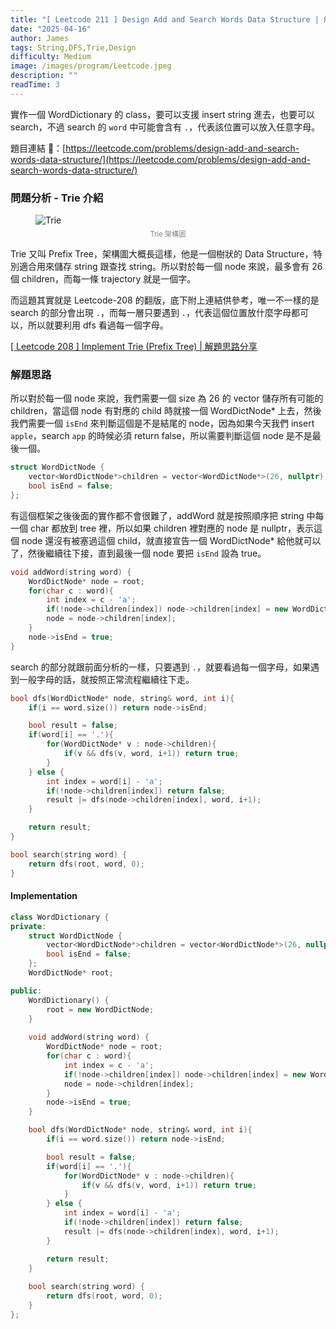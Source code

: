 ```yaml
---
title: "[ Leetcode 211 ] Design Add and Search Words Data Structure | 解題思路分享"
date: "2025-04-16"
author: James
tags: String,DFS,Trie,Design
difficulty: Medium
image: /images/program/Leetcode.jpeg
description: ""
readTime: 3
---
```


實作一個 WordDictionary 的 class，要可以支援 insert string 進去，也要可以 search，不過 search 的 `word` 中可能會含有 `.`，代表該位置可以放入任意字母。 

題目連結 🔗：[https://leetcode.com/problems/design-add-and-search-words-data-structure/](https://leetcode.com/problems/design-add-and-search-words-data-structure/)

### **問題分析 - Trie 介紹**

<figure>
  <img src="/images/leetcode/leetcode-208/trie.png" alt="Trie" />
  <figcaption style="font-size: 0.8em; text-align: center; color: gray; margin-top: 5px; margin-bottom: 10px;">
    Trie 架構圖
  </figcaption>
</figure>

Trie 又叫 Prefix Tree，架構圖大概長這樣，他是一個樹狀的 Data Structure，特別適合用來儲存 string 跟查找 string。所以對於每一個 node 來說，最多會有 26 個 children，而每一條 trajectory 就是一個字。

而這題其實就是 Leetcode-208 的翻版，底下附上連結供參考，唯一不一樣的是 search 的部分會出現 `.`，而每一層只要遇到 `.`，代表這個位置放什麼字母都可以，所以就要利用 dfs 看過每一個字母。

[[ Leetcode 208 ] Implement Trie (Prefix Tree) | 解題思路分享](https://jamesblogger.com/leetcode/articles/leetcode-208/)

### **解題思路**

所以對於每一個 node 來說，我們需要一個 size 為 26 的 vector 儲存所有可能的 children，當這個 node 有對應的 child 時就接一個 WordDictNode* 上去，然後我們需要一個 `isEnd` 來判斷這個是不是結尾的 node，因為如果今天我們 insert `apple`，search `app` 的時候必須 return false，所以需要判斷這個 node 是不是最後一個。

```cpp
struct WordDictNode {
    vector<WordDictNode*>children = vector<WordDictNode*>(26, nullptr);
    bool isEnd = false;
};
```

有這個框架之後後面的實作都不會很難了，addWord 就是按照順序把 string 中每一個 char 都放到 tree 裡，所以如果 children 裡對應的 node 是 nullptr，表示這個 node 還沒有被塞過這個 child，就直接宣告一個 WordDictNode* 給他就可以了，然後繼續往下接，直到最後一個 node 要把 `isEnd` 設為 true。

```cpp
void addWord(string word) {
    WordDictNode* node = root;
    for(char c : word){
        int index = c - 'a';
        if(!node->children[index]) node->children[index] = new WordDictNode;
        node = node->children[index];
    }
    node->isEnd = true;
}
```

search 的部分就跟前面分析的一樣，只要遇到 `.`，就要看過每一個字母，如果遇到一般字母的話，就按照正常流程繼續往下走。

```cpp
bool dfs(WordDictNode* node, string& word, int i){
    if(i == word.size()) return node->isEnd;

    bool result = false;
    if(word[i] == '.'){
        for(WordDictNode* v : node->children){
            if(v && dfs(v, word, i+1)) return true;
        }
    } else {
        int index = word[i] - 'a';
        if(!node->children[index]) return false;
        result |= dfs(node->children[index], word, i+1);
    }

    return result;
}

bool search(string word) {
    return dfs(root, word, 0);
}
```

#### **Implementation**

```cpp
class WordDictionary {
private:
    struct WordDictNode {
        vector<WordDictNode*>children = vector<WordDictNode*>(26, nullptr);
        bool isEnd = false;
    };
    WordDictNode* root;

public:
    WordDictionary() {
        root = new WordDictNode;
    }
    
    void addWord(string word) {
        WordDictNode* node = root;
        for(char c : word){
            int index = c - 'a';
            if(!node->children[index]) node->children[index] = new WordDictNode;
            node = node->children[index];
        }
        node->isEnd = true;
    }

    bool dfs(WordDictNode* node, string& word, int i){
        if(i == word.size()) return node->isEnd;

        bool result = false;
        if(word[i] == '.'){
            for(WordDictNode* v : node->children){
                if(v && dfs(v, word, i+1)) return true;
            }
        } else {
            int index = word[i] - 'a';
            if(!node->children[index]) return false;
            result |= dfs(node->children[index], word, i+1);
        }

        return result;
    }
    
    bool search(string word) {
        return dfs(root, word, 0);
    }
};
```
